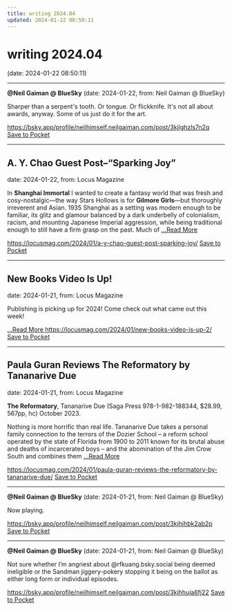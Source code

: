 ```yaml
---
title: writing 2024.04
updated: 2024-01-22 08:50:11
---
```


# writing 2024.04

(date: 2024-01-22 08:50:11)

---

**@Neil Gaiman @ BlueSky** (date: 2024-01-22, from: Neil Gaiman @ BlueSky)

Sharper than a serpent's tooth. Or tongue. Or flickknife. It's not all about awards, anyway. Some of us just do it for the art.

<span class="feed-item-link">
<a href="https://bsky.app/profile/neilhimself.neilgaiman.com/post/3kjlghzls7n2q">https://bsky.app/profile/neilhimself.neilgaiman.com/post/3kjlghzls7n2q</a> <a href="https://getpocket.com/save" class="pocket-btn" data-lang="en" data-save-url="https://bsky.app/profile/neilhimself.neilgaiman.com/post/3kjlghzls7n2q">Save to Pocket</a>
</span>

---

## A. Y. Chao Guest Post–“Sparking Joy”

date: 2024-01-22, from: Locus Magazine

<p>In <strong>Shanghai Immortal</strong> I wanted to create a fantasy world that was fresh and cosy-nostalgic—the way Stars Hollows is for <strong>Gilmore Girls</strong>—but thoroughly irreverent and Asian. 1935 Shanghai as a setting was modern enough to be familiar, its glitz and glamour balanced by a dark underbelly of colonialism, racism, and mounting Japanese Imperial aggression, while being traditional enough to still have a firm grasp on the past. Much of  <a href="https://locusmag.com/2024/01/a-y-chao-guest-post-sparking-joy/" class="read-more">...Read More </a></p>

<span class="feed-item-link">
<a href="https://locusmag.com/2024/01/a-y-chao-guest-post-sparking-joy/">https://locusmag.com/2024/01/a-y-chao-guest-post-sparking-joy/</a> <a href="https://getpocket.com/save" class="pocket-btn" data-lang="en" data-save-url="https://locusmag.com/2024/01/a-y-chao-guest-post-sparking-joy/">Save to Pocket</a>
</span>

---

## New Books Video Is Up!

date: 2024-01-21, from: Locus Magazine

<p>Publishing is picking up for 2024! Come check out what came out this week!</p>
<div class="jetpack-video-wrapper"></div> <a href="https://locusmag.com/2024/01/new-books-video-is-up-2/" class="read-more">...Read More </a>

<span class="feed-item-link">
<a href="https://locusmag.com/2024/01/new-books-video-is-up-2/">https://locusmag.com/2024/01/new-books-video-is-up-2/</a> <a href="https://getpocket.com/save" class="pocket-btn" data-lang="en" data-save-url="https://locusmag.com/2024/01/new-books-video-is-up-2/">Save to Pocket</a>
</span>

---

## Paula Guran Reviews The Reformatory by Tananarive Due

date: 2024-01-21, from: Locus Magazine

<p><strong>The Reformatory</strong>, Tananarive Due (Saga Press 978-1-982-188344, $28.99, 567pp, hc) October 2023.</p>
<p>Nothing is more horrific than real life. Tananarive Due takes a personal family connection to the terrors of the Dozier School – a reform school operated by the state of Florida from 1900 to 2011 known for its brutal abuse and deaths of incarcerated boys – and the abomination of the Jim Crow South and combines them  <a href="https://locusmag.com/2024/01/paula-guran-reviews-the-reformatory-by-tananarive-due/" class="read-more">...Read More </a></p>

<span class="feed-item-link">
<a href="https://locusmag.com/2024/01/paula-guran-reviews-the-reformatory-by-tananarive-due/">https://locusmag.com/2024/01/paula-guran-reviews-the-reformatory-by-tananarive-due/</a> <a href="https://getpocket.com/save" class="pocket-btn" data-lang="en" data-save-url="https://locusmag.com/2024/01/paula-guran-reviews-the-reformatory-by-tananarive-due/">Save to Pocket</a>
</span>

---

**@Neil Gaiman @ BlueSky** (date: 2024-01-21, from: Neil Gaiman @ BlueSky)

Now playing.

<span class="feed-item-link">
<a href="https://bsky.app/profile/neilhimself.neilgaiman.com/post/3kjhihbk2ab2p">https://bsky.app/profile/neilhimself.neilgaiman.com/post/3kjhihbk2ab2p</a> <a href="https://getpocket.com/save" class="pocket-btn" data-lang="en" data-save-url="https://bsky.app/profile/neilhimself.neilgaiman.com/post/3kjhihbk2ab2p">Save to Pocket</a>
</span>

---

**@Neil Gaiman @ BlueSky** (date: 2024-01-21, from: Neil Gaiman @ BlueSky)

Not sure whether I’m angriest about @rfkuang.bsky.social being deemed ineligible or the Sandman jiggery-pokery stopping it being on the ballot as either long form or individual episodes.

<span class="feed-item-link">
<a href="https://bsky.app/profile/neilhimself.neilgaiman.com/post/3kjhhuja6fj22">https://bsky.app/profile/neilhimself.neilgaiman.com/post/3kjhhuja6fj22</a> <a href="https://getpocket.com/save" class="pocket-btn" data-lang="en" data-save-url="https://bsky.app/profile/neilhimself.neilgaiman.com/post/3kjhhuja6fj22">Save to Pocket</a>
</span>



<script type="text/javascript">!function(d,i){if(!d.getElementById(i)){var j=d.createElement("script");j.id=i;j.src="https://widgets.getpocket.com/v1/j/btn.js?v=1";var w=d.getElementById(i);d.body.appendChild(j);}}(document,"pocket-btn-js");</script>

